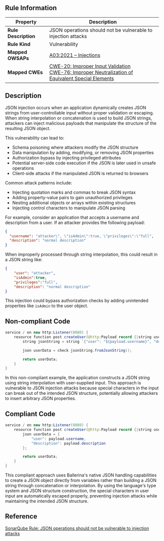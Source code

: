 ## Rule Information

| Property | Description |
|---------|-------------|
| **Rule Description** | JSON operations should not be vulnerable to injection attacks |
| **Rule Kind** | Vulnerability |
| **Mapped OWSAPs** | [A03:2021 – Injections](https://owasp.org/Top10/A03_2021-Injection/) |
| **Mapped CWEs** | [CWE-20: Improper Input Validation](https://cwe.mitre.org/data/definitions/20.html)<br>[CWE-76: Improper Neutralization of Equivalent Special Elements](https://cwe.mitre.org/data/definitions/76.html) |

## Description

JSON injection occurs when an application dynamically creates JSON strings from user-controllable input without proper validation or escaping. When string interpolation or concatenation is used to build JSON strings, attackers can inject malicious payloads that manipulate the structure of the resulting JSON object.

This vulnerability can lead to:

- Schema poisoning where attackers modify the JSON structure
- Data manipulation by adding, modifying, or removing JSON properties
- Authorization bypass by injecting privileged attributes
- Potential server-side code execution if the JSON is later used in unsafe operations
- Client-side attacks if the manipulated JSON is returned to browsers

Common attack patterns include:

- Injecting quotation marks and commas to break JSON syntax
- Adding property-value pairs to gain unauthorized privileges
- Nesting additional objects or arrays within existing structures
- Injecting control characters to manipulate JSON parsing

For example, consider an application that accepts a username and description from a user. If an attacker provides the following payload:

```json
{
  "username": "attacker\", \"isAdmin\":true, \"privileges\":\"full",
  "description": "normal description"
}
```

When improperly processed through string interpolation, this could result in a JSON string like:

```json
{
    "user": "attacker",
    "isAdmin":true,
    "privileges":"full",
    "description": "normal description"
}
```

This injection could bypass authorization checks by adding unintended properties like `isAdmin` to the user object.

## Non-compliant Code

```java
service / on new http:Listener(8080) {
    resource function post createUser(@http:Payload record {|string username; string description;|} payload) returns json|error {
        string jsonString = string `{"user": "${payload.username}", "description": "${payload.description}"}`;

        json userData = check jsonString.fromJsonString();

        return userData;
    }
}
```

In this non-compliant example, the application constructs a JSON string using string interpolation with user-supplied input. This approach is vulnerable to JSON injection attacks because special characters in the input can break out of the intended JSON structure, potentially allowing attackers to insert arbitrary JSON properties.

## Compliant Code

```java
service / on new http:Listener(8080) {
    resource function post createUser(@http:Payload record {|string username; string description;|} payload) returns json|error {
        json userData = {
            "user": payload.username,
            "description": payload.description
        };

        return userData;
    }
}
```

This compliant approach uses Ballerina's native JSON handling capabilities to create a JSON object directly from variables rather than building a JSON string through concatenation or interpolation. By using the language's type system and JSON structure construction, the special characters in user input are automatically escaped properly, preventing injection attacks while maintaining the intended JSON structure.

## Reference

[SonarQube Rule: JSON operations should not be vulnerable to injection attacks](https://rules.sonarsource.com/java/RSPEC-6398/)

